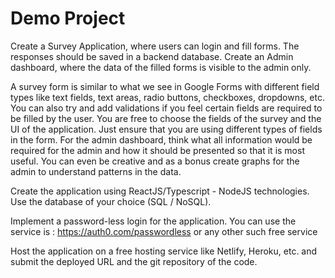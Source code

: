 
# Demo Project

Create a Survey Application, where users can login and fill forms. The responses should be saved in a backend database. Create an Admin dashboard, where the data of the filled forms is visible to the admin only.

A survey form is similar to what we see in Google Forms with different field types like text fields, text areas, radio buttons, checkboxes, dropdowns, etc. You can also try and add validations if you feel certain fields are required to be filled by the user. You are free to choose the fields of the survey and the UI of the application. Just ensure that you are using different types of fields in the form. For the admin dashboard, think what all information would be required for the admin and how it should be presented so that it is most useful. You can even be creative and as a bonus create graphs for the admin to understand patterns in the data.

Create the application using ReactJS/Typescript - NodeJS technologies. Use the database of your choice (SQL / NoSQL).

Implement a password-less login for the application. You can use the service is : https://auth0.com/passwordless or any other such free service

Host the application on a free hosting service like Netlify, Heroku, etc. and submit the deployed URL and the git repository of the code.
